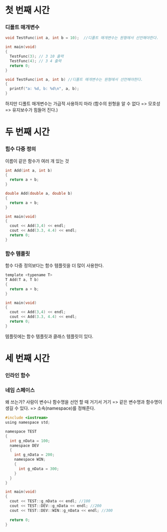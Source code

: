 # 첫 번째 시간

### 디폴트 매개변수

```c
void TestFunc(int a, int b = 10);  //디폴트 매개변수는 원형에서 선언해야한다.

int main(void)
{
  TestFunc(3); // 3 10 출력
  TestFunc(4); // 3 4 출력
  return 0;
}

void TestFunc(int a, int b) //디폴트 매개변수는 원형에서 선언해야한다.
{
  printf("a: %d, b: %d\n", a, b);
}
```

하지만 디폴트 매개변수는 가급적 사용하지 마라 (함수의 원형을 알 수 없다 => 모호성 => 유지보수가 힘들어 진다.)
 
# 두 번째 시간
 
### 힘수 다중 정의

이름이 같은 함수가 여러 개 있는 것

```c
int Add(int a, int b)
{
  return a + b;
}

double Add(double a, double b)
{
  return a + b;
}

int main(void)
{
  cout << Add(3,4) << endl;
  cout << Add(3.3, 4.4) << endl;
  return 0;
}
```

### 함수 템플릿

함수 다중 정의보다는 함수 템플릿을 더 많이 사용한다.

```c
template <typename T>
T Add(T a, T b)
{
  return a + b;
}

int main(void)
{
  cout << Add(3,4) << endl;
  cout << Add(3.3, 4.4) << endl;
  return 0;
}
```

템플릿에는 함수 템플릿과 클래스 템플릿이 있다.

# 세 번째 시간

### 인라인 함수

### 네임 스페이스

왜 쓰는가? 사람이 변수나 함수명을 선언 할 때 거기서 거기 => 같은 변수명과 함수명이 생길 수 있다. => 소속(namespace)를 정해준다.

```c
#include <iostream>
using namespace std;

namespace TEST
{
  int g_nData = 100;
  namespace DEV
  {
    int g_nData = 200;
    namespace WIN;
    {
      int g_nData = 300;
    }
  }
}

int main(void)
{
  cout << TEST::g_nData << endl; //100
  cout << TEST::DEV::g_nData << endl; //200
  cout << TEST::DEV::WIN::g_nData << endl; //300
  
  return 0;
}
```
